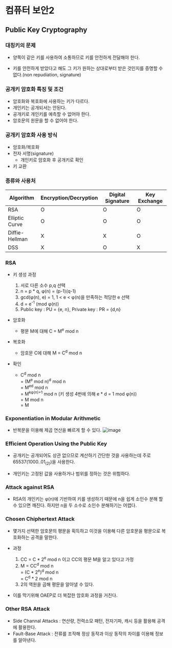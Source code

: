 # 컴퓨터 보안2

## Public Key Cryptography

### 대칭키의 문제
- 양쪽이 같은 키를 사용하여 소통하므로 키를 안전하게 전달해야 한다.

- 키를 안전하게 받았다고 해도 그 키가 원하는 상대로부터 받은 것인지를 증명할 수 없다.(non repudiation, signature)

### 공개키 암호화 특징 및 조건
- 암호화와 복호화에 사용하는 키가 다르다.
- 개인키는 공개되서는 안된다.
- 공개키로 개인키를 예측할 수 없어야 한다.
- 암호문의 원문을 할 수 없어야 한다.

### 공개키 암호화 사용 방식
- 암호화/복호화
- 전자 서명(signature)
    - 개인키로 암호화 후 공개키로 확인
- 키 교환

### 종류와 사용처
|Algorithm|Encryption/Decryption|Digital Signature|Key Exchange|
|---|---|---|---|
|RSA|O|O|O|
|Elliptic Curve|O|O|O|
|Diffie-Hellman|X|X|O|
|DSS|X|O|X|

### RSA
- 키 생성 과정
    1. 서로 다른 소수 p,q 선택
    2. n = p * q, φ(n) = (p-1)(q-1)
    3. gcd(φ(n), e) = 1, 1 < e < φ(n)을 만족하는 적당한 e 선택
    4. d = e<sup>-1</sup> (mod φ(n))
    5. Public key : PU = {e, n}, Private key : PR = {d,n}

- 암호화
    - 평문 M에 대해 C = M<sup>e</sup> mod n

- 복호화
    - 암호문 C에 대해 M = C<sup>d</sup> mod n

- 확인
    - C<sup>d</sup> mod n <br> = (M<sup>e</sup> mod n)<sup>d</sup> mod n <br> = M<sup>ed</sup> mod n <br> = M<sup>kφ(n)+1</sup> mod n  (키 생성 4번에 의해 e * d = 1 mod φ(n))<br> = M mod n <br> = M

### Exponentiation in Modular Arithmetic
- 반복문을 이용해 제곱 연산을 빠르게 할 수 있다.
![image](https://user-images.githubusercontent.com/63232876/173332973-73f54038-6f8a-4e7b-85bd-7cd6c1bc2fbe.png)

### Efficient Operation Using the Public Key
- 공개키는 공개되어도 상관 없으므로 계산하기 간단한 것을 사용하는데 주로 65537(1000..01<sub>(2)</sub>)을 사용한다.

- 개인키는 고정된 값을 사용하거나 범위를 정하는 것은 위험하다.

### Attack against RSA
- RSA의 개인키는 φ(n)에 기반하여 키를 생성하기 때문에 n을 쉽게 소인수 분해 할 수 있으면 깨진다. 하지만 n을 두 소수로 소인수 분해하기는 어렵다.

### Chosen Chiphertext Attack
- 몇가지 선택한 암호문의 평문을 획득하고 이것을 이용해 다른 암호문을 평문으로 복호화하는 공격을 말한다.

- 과정
    1. CC = C * 2<sup>e</sup> mod n 이고 CC의 평문 M을 알고 있다고 가정
    2. M = CC<sup>d</sup> mod n <br> = (C * 2<sup>e</sup>)<sup>d</sup> mod n <br> = C<sup>d</sup> * 2 mod n
    3. 2의 역원을 곱해 평문을 알아낼 수 있다.

- 이를 막기위해 OAEP로 더 복잡한 암호화 과정을 거친다.

### Other RSA Attack
- Side Channal Attacks : 연산량, 전력소모 패턴, 전자기파, 캐시 등을 활용해 공격에 활용한다.
- Fault-Base Attack : 전류를 조작해 정상 동작과 이상 동작의 차이를 이용해 정보를 알아낸다.







